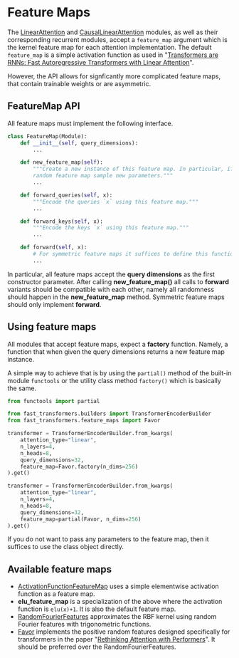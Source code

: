 Feature Maps
============

The [LinearAttention][1] and [CausalLinearAttention][2] modules, as well as
their corresponding recurrent modules, accept a `feature_map` argument which is
the kernel feature map for each attention implementation. The default
`feature_map` is a simple activation function as used in "[Transformers are
RNNs: Fast Autoregressive Transformers with Linear Attention][3]".

However, the API allows for signficantly more complicated feature maps, that
contain trainable weights or are asymmetric.

FeatureMap API
--------------

All feature maps must implement the following interface.

```python
class FeatureMap(Module):
    def __init__(self, query_dimensions):
        ...

    def new_feature_map(self):
        """Create a new instance of this feature map. In particular, if it is a
        random feature map sample new parameters."""
        ...

    def forward_queries(self, x):
        """Encode the queries `x` using this feature map."""
        ...

    def forward_keys(self, x):
        """Encode the keys `x` using this feature map."""
        ...

    def forward(self, x):
        # For symmetric feature maps it suffices to define this function
        ...
```

In particular, all feature maps accept the **query dimensions** as the first
constructor parameter. After calling **new_feature_map()** all calls to
**forward** variants should be compatible with each other, namely all
randomness should happen in the **new_feature_map** method. Symmetric feature
maps should only implement **forward**.

Using feature maps
------------------

All modules that accept feature maps, expect a **factory** function. Namely, a
function that when given the query dimensions returns a new feature map
instance.

A simple way to achieve that is by using the `partial()` method of the built-in
module `functools` or the utility class method `factory()` which is basically
the same.

```python
from functools import partial

from fast_transformers.builders import TransformerEncoderBuilder
from fast_transformers.feature_maps import Favor

transformer = TransformerEncoderBuilder.from_kwargs(
    attention_type="linear",
    n_layers=4,
    n_heads=8,
    query_dimensions=32,
    feature_map=Favor.factory(n_dims=256)
).get()

transformer = TransformerEncoderBuilder.from_kwargs(
    attention_type="linear",
    n_layers=4,
    n_heads=8,
    query_dimensions=32,
    feature_map=partial(Favor, n_dims=256)
).get()

```

If you do not want to pass any parameters to the feature map, then it suffices
to use the class object directly.

Available feature maps
----------------------

* [ActivationFunctionFeatureMap][4] uses a simple elementwise activation
  function as a feature map.
* **elu_feature_map** is a specialization of the above where the activation
  function is `elu(x)+1`. It is also the default feature map.
* [RandomFourierFeatures][5] approximates the RBF kernel using random Fourier
  features with trigonometric functions.
* [Favor][6] implements the positive random features designed specifically for
  transformers in the paper "[Rethinking Attention with Performers][7]". It
  should be preferred over the RandomFourierFeatures.


[1]: /api_docs/fast_transformers/attention/linear_attention.html
[2]: /api_docs/fast_transformers/attention/causal_linear_attention.html
[3]: https://arxiv.org/pdf/2006.16236.pdf
[4]: /api_docs/fast_transformers/feature_maps/base.html#fast_transformers.feature_maps.base.ActivationFunctionFeatureMap
[5]: /api_docs/fast_transformers/feature_maps/fourier_features.html#fast_transformers.feature_maps.fourier_features.RandomFourierFeatures
[6]: /api_docs/fast_transformers/feature_maps/fourier_features.html#fast_transformers.feature_maps.fourier_features.Favor
[7]: https://arxiv.org/abs/2009.14794
